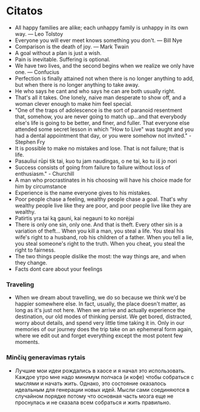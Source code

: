 # Citatos

* All happy families are alike; each unhappy family is unhappy in its own way. — Leo Tolstoy
* Everyone you will ever meet knows something you don't. — Bill Nye
* Comparison is the death of joy. — Mark Twain
* A goal without a plan is just a wish.
* Pain is inevitable. Suffering is optional.
* We have two lives, and the second begins when we realize we only have one. ― Confucius
* Perfection is finally attained not when there is no longer anything to add, but when there is no longer anything to take away.
* He who says he cant and who says he can are both usually right.
* That's all it takes. One lonely, naive man desperate to show off, and a woman clever enough to make him feel special.
* "One of the traps of adolescence is the sort of paranoid resentment that, somehow, you are never going to match up...and that everybody else's life is going to be better, and finer, and fuller. That everyone else attended some secret lesson in which "How to Live" was taught and you had a dental appointment that day, or you were somehow not invited." - Stephen Fry
* It is possible to make no mistakes and lose. That is not failure; that is life.
* Pasauliui rūpi tik tai, kuo tu jam naudingas, o ne tai, ko tu iš jo nori
* Success consists of going from failure to failure without loss of enthusiasm." - Churchill
* A man who procrastinates in his choosing will have his choice made for him by circumstance
* Experience is the name everyone gives to his mistakes.
* Poor people chase a feeling, wealthy people chase a goal. That's why wealthy people live like they are poor, and poor people live like they are wealthy.
* Patirtis yra tai ką gauni, kai negauni to ko norėjai
* There is only one sin, only one. And that is theft. Every other sin is a variation of theft... When you kill a man, you steal a life. You steal his wife's right to a husband, rob his children of a father. When you tell a lie, you steal someone's right to the truth. When you cheat, you steal the right to fairness.
* The two things people dislike the most: the way things are, and when they change.
* Facts dont care about your feelings

### Traveling

* When we dream about travelling, we do so because we think we'd be happier somewhere else. In fact, usually, the place doesn't matter, as long as it's just not here. When we arrive and actually experience the destination, our old modes of thinking persist. We get bored, distracted, worry about details, and spend very little time taking it in. Only in our memories of our journey does the trip take on an ephemeral form again, where we edit out and forget everything except the most potent few moments.

### Minčių generavimas rytais

* Лучшие мои идеи рождались в хаосе и я начал это использовать. Каждое утро мне надо минимум полчаса \(и кофе\) чтобы собраться с мыслями и начать жить. Однако, это состояние оказалось идеальным для генерации новых идей. Мысли сами соединяются в случайном порядке потому что основная часть мозга еще не проснулась и не сказала всем собраться и жить правильно.

